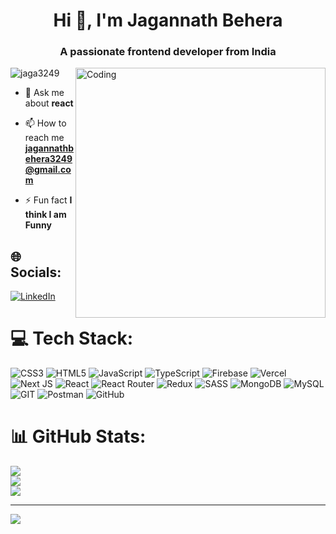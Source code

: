 <h1 align="center">Hi 👋, I'm Jagannath Behera</h1>
<h3 align="center">A passionate frontend developer from India</h3>
<img align="right" alt="Coding" width="400"src="https://t4.ftcdn.net/jpg/05/90/45/35/240_F_590453560_ugMuPncnGYB6XnJqmC8xiPQx4eg3jmMD.jpg"/>

<p align="left"> <img src="https://komarev.com/ghpvc/?username=jaga3249&label=Profile%20views&color=0e75b6&style=flat" alt="jaga3249" /> </p>

- 💬 Ask me about **react**

- 📫 How to reach me **jagannathbehera3249@gmail.com**

- ⚡ Fun fact **I think I am Funny**

## 🌐 Socials:
[![LinkedIn](https://img.shields.io/badge/LinkedIn-%230077B5.svg?logo=linkedin&logoColor=white)](https://linkedin.com/in/mjagannath0244)

# 💻 Tech Stack:
![CSS3](https://img.shields.io/badge/css3-%231572B6.svg?style=for-the-badge&logo=css3&logoColor=white) ![HTML5](https://img.shields.io/badge/html5-%23E34F26.svg?style=for-the-badge&logo=html5&logoColor=white) ![JavaScript](https://img.shields.io/badge/javascript-%23323330.svg?style=for-the-badge&logo=javascript&logoColor=%23F7DF1E) ![TypeScript](https://img.shields.io/badge/typescript-%23007ACC.svg?style=for-the-badge&logo=typescript&logoColor=white) ![Firebase](https://img.shields.io/badge/firebase-%23039BE5.svg?style=for-the-badge&logo=firebase) ![Vercel](https://img.shields.io/badge/vercel-%23000000.svg?style=for-the-badge&logo=vercel&logoColor=white) ![Next JS](https://img.shields.io/badge/Next-black?style=for-the-badge&logo=next.js&logoColor=white) ![React](https://img.shields.io/badge/react-%2320232a.svg?style=for-the-badge&logo=react&logoColor=%2361DAFB) ![React Router](https://img.shields.io/badge/React_Router-CA4245?style=for-the-badge&logo=react-router&logoColor=white) ![Redux](https://img.shields.io/badge/redux-%23593d88.svg?style=for-the-badge&logo=redux&logoColor=white) ![SASS](https://img.shields.io/badge/SASS-hotpink.svg?style=for-the-badge&logo=SASS&logoColor=white) ![MongoDB](https://img.shields.io/badge/MongoDB-%234ea94b.svg?style=for-the-badge&logo=mongodb&logoColor=white) ![MySQL](https://img.shields.io/badge/mysql-%2300f.svg?style=for-the-badge&logo=mysql&logoColor=white) ![GIT](https://img.shields.io/badge/Git-fc6d26?style=for-the-badge&logo=git&logoColor=white) ![Postman](https://img.shields.io/badge/Postman-FF6C37?style=for-the-badge&logo=postman&logoColor=white) ![GitHub](https://img.shields.io/badge/GitHub-%23121011.svg?style=for-the-badge&logo=github&logoColor=white)
# 📊 GitHub Stats:
![](https://github-readme-stats.vercel.app/api?username=Jaga3249&theme=dark&hide_border=false&include_all_commits=false&count_private=false)<br/>
![](https://github-readme-streak-stats.herokuapp.com/?user=Jaga3249&theme=dark&hide_border=false)<br/>
![](https://github-readme-stats.vercel.app/api/top-langs/?username=Jaga3249&theme=dark&hide_border=false&include_all_commits=false&count_private=false&layout=compact)

---
[![](https://visitcount.itsvg.in/api?id=Jaga3249&icon=0&color=0)](https://visitcount.itsvg.in)

<!-- Proudly created with GPRM ( https://gprm.itsvg.in ) -->
